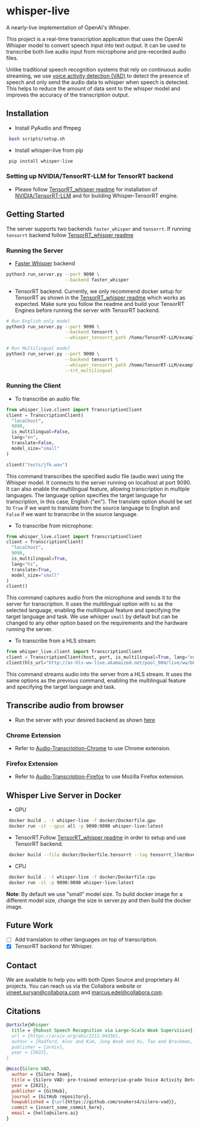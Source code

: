 # whisper-live
A nearly-live implementation of OpenAI's Whisper.

This project is a real-time transcription application that uses the OpenAI Whisper model to convert speech input into text output. It can be used to transcribe both live audio input from microphone and pre-recorded audio files.

Unlike traditional speech recognition systems that rely on continuous audio streaming, we use [voice activity detection (VAD)](https://github.com/snakers4/silero-vad) to detect the presence of speech and only send the audio data to whisper when speech is detected. This helps to reduce the amount of data sent to the whisper model and improves the accuracy of the transcription output.

## Installation
- Install PyAudio and ffmpeg
```bash
 bash scripts/setup.sh
```

- Install whisper-live from pip
```bash
 pip install whisper-live
```

### Setting up NVIDIA/TensorRT-LLM for TensorRT backend
- Please follow [TensorRT_whisper readme]() for installation of [NVIDIA/TensorRT-LLM](https://github.com/NVIDIA/TensorRT-LLM) and for building Whisper-TensorRT engine.

## Getting Started
The server supports two backends `faster_whisper` and `tensorrt`. If running `tensorrt` backend follow [TensorRT_whisper readme](https://github.com/collabora/WhisperLive/blob/main/TensorRT_whisper.md)

### Running the Server
- [Faster Whisper](https://github.com/SYSTRAN/faster-whisper) backend
```bash
python3 run_server.py --port 9090 \
                      --backend faster_whisper
```

- TensorRT backend. Currently, we only recommend docker setup for TensorRT as shown in the [TensorRT_whisper readme](https://github.com/collabora/WhisperLive/blob/main/TensorRT_whisper.md) which works as expected. Make sure you follow the readme and build your TensorRT Engines before running the server with TensorRT backend.
```bash
# Run English only model
python3 run_server.py --port 9090 \
                      --backend tensorrt \
                      --whisper_tensorrt_path /home/TensorRT-LLM/examples/whisper/whisper_small_en

# Run Multilingual model
python3 run_server.py --port 9090 \
                      --backend tensorrt \
                      --whisper_tensorrt_path /home/TensorRT-LLM/examples/whisper/whisper_small \
                      --trt_multilingual
```


### Running the Client
- To transcribe an audio file:
```python
from whisper_live.client import TranscriptionClient
client = TranscriptionClient(
  "localhost",
  9090,
  is_multilingual=False,
  lang="en",
  translate=False,
  model_size="small"
)

client("tests/jfk.wav")
```
This command transcribes the specified audio file (audio.wav) using the Whisper model. It connects to the server running on localhost at port 9090. It can also enable the multilingual feature, allowing transcription in multiple languages. The language option specifies the target language for transcription, in this case, English ("en"). The translate option should be set to `True` if we want to translate from the source language to English and `False` if we want to transcribe in the source language.

- To transcribe from microphone:
```python
from whisper_live.client import TranscriptionClient
client = TranscriptionClient(
  "localhost",
  9090,
  is_multilingual=True,
  lang="hi",
  translate=True,
  model_size="small"
)
client()
```
This command captures audio from the microphone and sends it to the server for transcription. It uses the multilingual option with `hi` as the selected language, enabling the multilingual feature and specifying the target language and task. We use whisper `small` by default but can be changed to any other option based on the requirements and the hardware running the server.

- To transcribe from a HLS stream:
```python
from whisper_live.client import TranscriptionClient
client = TranscriptionClient(host, port, is_multilingual=True, lang="en", translate=False) 
client(hls_url="http://as-hls-ww-live.akamaized.net/pool_904/live/ww/bbc_1xtra/bbc_1xtra.isml/bbc_1xtra-audio%3d96000.norewind.m3u8") 
```
This command streams audio into the server from a HLS stream. It uses the same options as the previous command, enabling the multilingual feature and specifying the target language and task.

## Transcribe audio from browser
- Run the server with your desired backend as shown [here](https://github.com/collabora/WhisperLive?tab=readme-ov-file#running-the-server)

### Chrome Extension
- Refer to [Audio-Transcription-Chrome](https://github.com/collabora/whisper-live/tree/main/Audio-Transcription-Chrome#readme) to use Chrome extension.

### Firefox Extension
- Refer to [Audio-Transcription-Firefox](https://github.com/collabora/whisper-live/tree/main/Audio-Transcription-Firefox#readme) to use Mozilla Firefox extension.

## Whisper Live Server in Docker
- GPU
```bash
 docker build . -t whisper-live -f docker/Dockerfile.gpu
 docker run -it --gpus all -p 9090:9090 whisper-live:latest
```

- TensorRT.Follow [TensorRT_whisper readme](https://github.com/collabora/WhisperLive/blob/main/TensorRT_whisper.md) in order to setup and use TensorRT backend. 
```bash
 docker build --file docker/Dockerfile.tensorrt --tag tensorrt_llm/devel:latest .
```

- CPU
```bash
 docker build . -t whisper-live -f docker/Dockerfile.cpu
 docker run -it -p 9090:9090 whisper-live:latest
```
**Note**: By default we use "small" model size. To build docker image for a different model size, change the size in server.py and then build the docker image.

## Future Work
- [ ] Add translation to other languages on top of transcription.
- [x] TensorRT backend for Whisper.

## Contact

We are available to help you with both Open Source and proprietary AI projects. You can reach us via the Collabora website or [vineet.suryan@collabora.com](mailto:vineet.suryan@collabora.com) and [marcus.edel@collabora.com](mailto:marcus.edel@collabora.com).

## Citations
```bibtex
@article{Whisper
  title = {Robust Speech Recognition via Large-Scale Weak Supervision},
  url = {https://arxiv.org/abs/2212.04356},
  author = {Radford, Alec and Kim, Jong Wook and Xu, Tao and Brockman, Greg and McLeavey, Christine and Sutskever, Ilya},
  publisher = {arXiv},
  year = {2022},
}
```

```bibtex
@misc{Silero VAD,
  author = {Silero Team},
  title = {Silero VAD: pre-trained enterprise-grade Voice Activity Detector (VAD), Number Detector and Language Classifier},
  year = {2021},
  publisher = {GitHub},
  journal = {GitHub repository},
  howpublished = {\url{https://github.com/snakers4/silero-vad}},
  commit = {insert_some_commit_here},
  email = {hello@silero.ai}
}
